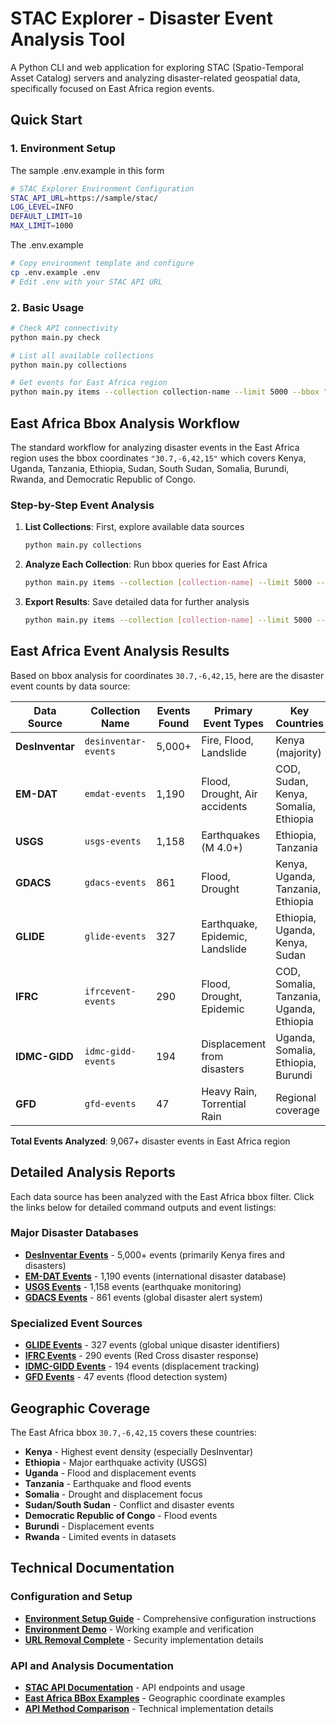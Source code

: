 # STAC Explorer - Disaster Event Analysis Tool

A Python CLI and web application for exploring STAC (Spatio-Temporal Asset Catalog) servers and analyzing disaster-related geospatial data, specifically focused on East Africa region events.

## Quick Start

### 1. Environment Setup
The sample .env.example in this form 
```bash
# STAC Explorer Environment Configuration
STAC_API_URL=https://sample/stac/
LOG_LEVEL=INFO
DEFAULT_LIMIT=10
MAX_LIMIT=1000
```
The .env.example

```bash
# Copy environment template and configure
cp .env.example .env
# Edit .env with your STAC API URL
```

### 2. Basic Usage
```bash
# Check API connectivity
python main.py check

# List all available collections
python main.py collections

# Get events for East Africa region
python main.py items --collection collection-name --limit 5000 --bbox "30.7,-6,42,15" --format summary
```

## East Africa Bbox Analysis Workflow

The standard workflow for analyzing disaster events in the East Africa region uses the bbox coordinates `"30.7,-6,42,15"` which covers Kenya, Uganda, Tanzania, Ethiopia, Sudan, South Sudan, Somalia, Burundi, Rwanda, and Democratic Republic of Congo.

### Step-by-Step Event Analysis

1. **List Collections**: First, explore available data sources
   ```bash
   python main.py collections
   ```

2. **Analyze Each Collection**: Run bbox queries for East Africa
   ```bash
   python main.py items --collection [collection-name] --limit 5000 --bbox "30.7,-6,42,15" --format summary
   ```

3. **Export Results**: Save detailed data for further analysis
   ```bash
   python main.py items --collection [collection-name] --limit 5000 --bbox "30.7,-6,42,15" --format json --output results.json
   ```

## East Africa Event Analysis Results

Based on bbox analysis for coordinates `30.7,-6,42,15`, here are the disaster event counts by data source:

| Data Source | Collection Name | Events Found | Primary Event Types | Key Countries |
|-------------|----------------|--------------|-------------------|---------------|
| **DesInventar** | `desinventar-events` | 5,000+ | Fire, Flood, Landslide | Kenya (majority) |
| **EM-DAT** | `emdat-events` | 1,190 | Flood, Drought, Air accidents | COD, Sudan, Kenya, Somalia, Ethiopia |
| **USGS** | `usgs-events` | 1,158 | Earthquakes (M 4.0+) | Ethiopia, Tanzania |
| **GDACS** | `gdacs-events` | 861 | Flood, Drought | Kenya, Uganda, Tanzania, Ethiopia |
| **GLIDE** | `glide-events` | 327 | Earthquake, Epidemic, Landslide | Ethiopia, Uganda, Kenya, Sudan |
| **IFRC** | `ifrcevent-events` | 290 | Flood, Drought, Epidemic | COD, Somalia, Tanzania, Uganda, Ethiopia |
| **IDMC-GIDD** | `idmc-gidd-events` | 194 | Displacement from disasters | Uganda, Somalia, Ethiopia, Burundi |
| **GFD** | `gfd-events` | 47 | Heavy Rain, Torrential Rain | Regional coverage |

**Total Events Analyzed**: 9,067+ disaster events in East Africa region

## Detailed Analysis Reports

Each data source has been analyzed with the East Africa bbox filter. Click the links below for detailed command outputs and event listings:

### Major Disaster Databases
- [**DesInventar Events**](desinventar-events.md) - 5,000+ events (primarily Kenya fires and disasters)
- [**EM-DAT Events**](emdat-events.md) - 1,190 events (international disaster database)
- [**USGS Events**](usgs_events.md) - 1,158 events (earthquake monitoring)
- [**GDACS Events**](gdacs-events.md) - 861 events (global disaster alert system)

### Specialized Event Sources
- [**GLIDE Events**](glide-events.md) - 327 events (global unique disaster identifiers)
- [**IFRC Events**](ifrcevents.md) - 290 events (Red Cross disaster response)
- [**IDMC-GIDD Events**](idmc-gidd-event.md) - 194 events (displacement tracking)
- [**GFD Events**](gfd-events.md) - 47 events (flood detection system)

## Geographic Coverage

The East Africa bbox `30.7,-6,42,15` covers these countries:
- **Kenya** - Highest event density (especially DesInventar)
- **Ethiopia** - Major earthquake activity (USGS)
- **Uganda** - Flood and displacement events
- **Tanzania** - Earthquake and flood events
- **Somalia** - Drought and displacement focus
- **Sudan/South Sudan** - Conflict and disaster events
- **Democratic Republic of Congo** - Flood events
- **Burundi** - Displacement events
- **Rwanda** - Limited events in datasets

## Technical Documentation

### Configuration and Setup
- [**Environment Setup Guide**](Environment_Setup_Guide.md) - Comprehensive configuration instructions
- [**Environment Demo**](Environment_Demo.md) - Working example and verification
- [**URL Removal Complete**](URL_Removal_Complete.md) - Security implementation details

### API and Analysis Documentation
- [**STAC API Documentation**](STAC_API_Documentation.md) - API endpoints and usage
- [**East Africa BBox Examples**](East_Africa_BBox_Examples.md) - Geographic coordinate examples
- [**API Method Comparison**](API_Method_Comparison.md) - Technical implementation details


